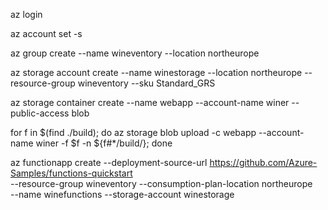 az login

az account set -s <subId>

az group create --name wineventory --location northeurope

<!-- Create storage account -->
az storage account create --name winestorage --location northeurope --resource-group wineventory --sku Standard_GRS

az storage container create --name webapp --account-name winer --public-access blob

<!-- Deploy app files to blob container -->
for f in $(find ./build); do az storage blob upload -c webapp --account-name winer -f $f -n ${f#*/build/}; done

<!-- Create function app -->
az functionapp create --deployment-source-url https://github.com/Azure-Samples/functions-quickstart  \
--resource-group wineventory --consumption-plan-location northeurope \
--name winefunctions --storage-account winestorage  